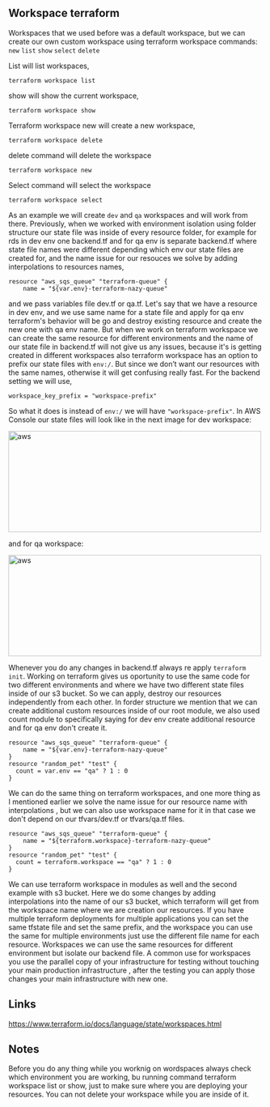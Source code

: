 ## Workspace terraform

Workspaces that we used before was a default workspace, but we can create our own custom workspace using terraform workspace commands:
```new``` ```list``` ```show``` ```select``` ```delete```

List will list workspaces, 
```
terraform workspace list
```
show will show the current workspace, 
```
terraform workspace show
```
Terraform workspace new will create a new workspace,
```
terraform workspace delete
```
delete command will delete the workspace

```
terraform workspace new
```
Select command will select the workspace
```
terraform workspace select
```
As an example we will create ```dev``` and ```qa``` workspaces and will work from there. Previously, when we worked with  environment isolation using folder structure our state file was inside of every resource folder, for example for rds in dev env one backend.tf and for qa env is separate backend.tf where state file names were different depending which env our state files are created for, and the name issue for our resouces we solve by adding interpolations to resources names,
```
resource "aws_sqs_queue" "terraform-queue" {
    name = "${var.env}-terraform-nazy-queue"
```  
and we pass variables file dev.tf or qa.tf. Let's say that we have a resource in dev env, and we use same name for a state file and apply for qa env terraform's behavior will be go and destroy existing resource and create the new one with qa env name. But when we work on terraform workspace we can create the same resource for different environments and the name of our state file in backend.tf will not give us any issues, because it's is getting created in different workspaces also terraform workspace has an option to prefix our state files with ```env:/```. But since we don’t want our resources with the same names, otherwise it will get confusing really fast. For the backend setting we will use, 
```
workspace_key_prefix = "workspace-prefix"
```
So what it does is instead of ```env:/```  we will have  ```"workspace-prefix"```. In AWS Console our state files will look like in the next image for dev workspace:

<img src="aws.img/workspace_dev.png" alt="aws" width="500" height="200">

and for qa workspace:

<img src="aws.img/wokspace_qa.png" alt="aws" width="500" height="200">

Whenever you do any changes in backend.tf always re apply ```terraform init```. Working on terraform gives us oportunity to use the same code for two different environments and where we have two different state files inside of our s3 bucket. So we can apply, destroy our resources independently from each other. In forder structure we mention that we can create additional custom resources inside of our root module, we also used count module to specifically saying for dev env create additional resource and for qa env don't create it. 
```
resource "aws_sqs_queue" "terraform-queue" {
    name = "${var.env}-terraform-nazy-queue"
}
resource "random_pet" "test" {
  count = var.env == "qa" ? 1 : 0
}
```
We can do the same thing on terraform workspaces, and one more thing as I mentioned earlier we solve the name issue for our resource name with interpolations , but we can also use workspace name for it in that case we don't depend on our tfvars/dev.tf or tfvars/qa.tf files. 
```
resource "aws_sqs_queue" "terraform-queue" {
    name = "${terraform.workspace}-terraform-nazy-queue"
}
resource "random_pet" "test" {
  count = terraform.workspace == "qa" ? 1 : 0
}
```
We can use terraform workspace in modules as well and the second example with s3 bucket. Here we do some changes by adding interpolations into the name of our s3 bucket, which terraform will get from the workspace name where we are creation our resources. If you have multiple terraform deployments for multiple applications you can set the same tfstate file and set the same prefix, and the workspace you can use the same for multiple environments just use the different file name for each resource.
Workspaces we can use the same resources for different environment but isolate our backend file.
A common use for workspaces you use the parallel copy of your infrastructure  for testing without touching your main production infrastructure , after the testing you can apply those changes your main infrastructure with new one.

## Links
https://www.terraform.io/docs/language/state/workspaces.html

## Notes
Before you do any thing while you worknig on wordspaces always check which environment you are working, bu running command terraform workspace list or show, just to make sure where you are deploying your resources.
You can not delete your workspace while you are inside of it. 
